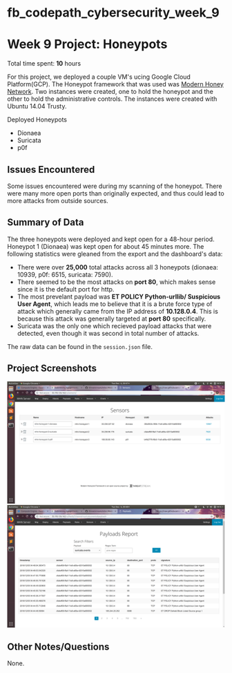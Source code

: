 # fb_codepath_cybersecurity_week_9
# Week 9 Project: Honeypots

Total time spent: **10** hours

For this project, we deployed a couple VM's ucing Google Cloud Platform(GCP). The Honeypot framework that was used was [Modern Honey Network](https://threatstream.github.io/mhn/). Two instances were created, one to hold the honeypot and the other to hold the administrative controls. The instances were created with Ubuntu 14.04 Trusty.

Deployed Honeypots
* Dionaea
* Suricata
* p0f

## Issues Encountered
Some issues encountered were during my scanning of the honeypot. There were many more open ports than originally expected, and thus could lead to more attacks from outside sources.

## Summary of Data

The three honeypots were deployed and kept open for a 48-hour period. Honeypot 1 (Dionaea) was kept open for about 45 minutes more. The following statistics were gleaned from the export and the dashboard's data:
* There were over **25,000** total attacks across all 3 honeypots (dionaea: 10939, p0f: 6515, suricata: 7590).
* There seemed to be the most attacks on **port 80**, which makes sense since it is the default port for http.
* The most prevelant payload was **ET POLICY Python-urllib/ Suspicious User Agent**, which leads me to believe that it is a brute force type of attack which generally came from the IP address of **10.128.0.4**. This is because this attack was generally targeted at **port 80** specifically.
* Suricata was the only one which recieved payload attacks that were detected, even though it was second in total number of attacks.

The raw data can be found in the `session.json` file.

## Project Screenshots

<img src="https://github.com/AcostaRalph/fb_codepath_cybersecurity_week_9/blob/master/Sensor_Attacks.png" width="800">

<img src="https://github.com/AcostaRalph/fb_codepath_cybersecurity_week_9/blob/master/Suricata_Payloads.png" width="800">

## Other Notes/Questions

None.